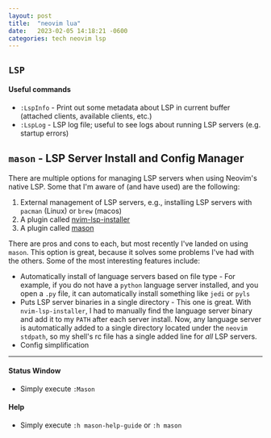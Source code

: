 ```yaml
---
layout: post
title:  "neovim lua"
date:   2023-02-05 14:18:21 -0600
categories: tech neovim lsp
---
```


## `LSP`

#### Useful commands

* `:LspInfo` - Print out some metadata about LSP in current buffer (attached clients, available clients, etc.)
* `:LspLog` - LSP log file; useful to see logs about running LSP servers (e.g. startup errors)

## `mason` - LSP Server Install and Config Manager

There are multiple options for managing LSP servers when using Neovim's native LSP. Some that I'm aware of (and have used) are the following:

1. External management of LSP servers, e.g., installing LSP servers with `pacman` (Linux) or `brew` (macos)
2. A plugin called [nvim-lsp-installer](https://github.com/williamboman/nvim-lsp-installer)
3. A plugin called [mason](https://github.com/williamboman/mason.nvim)

There are pros and cons to each, but most recently I've landed on using `mason`. This option is great, because it solves some problems I've had with the others. Some of the most interesting features include:

* Automatically install of language servers based on file type - For example, if you do not have a `python` language server installed, and you open a `.py` file, it can automatically install something like `jedi` or `pyls`
* Puts LSP server binaries in a single directory - This one is great. With `nvim-lsp-installer`, I had to manually find the language server binary and add it to my `PATH` after each server install. Now, any language server is automatically added to a single directory located under the `neovim` `stdpath`, so my shell's rc file has a single added line for _all_ LSP servers.
* Config simplification

---

#### Status Window

* Simply execute `:Mason`

#### Help

* Simply execute `:h mason-help-guide` or `:h mason`
